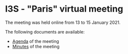 # I3S - "Paris" virtual meeting

The meeting was held online from 13 to 15 January 2021. 

The following documents are available:

  * [Agenda](agenda.md) of the meeting
  * [Minutes](minutes.md) of the meeting
